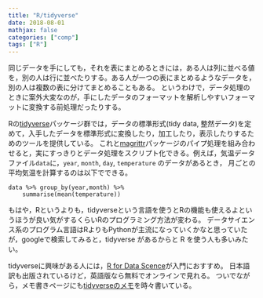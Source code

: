 ```yaml
---
title: "R/tidyverse"
date: 2018-08-01
mathjax: false
categories: ["comp"]
tags: ["R"]
---
```


同じデータを手にしても，それを表にまとめるときには，ある人は列に並べる値を，別の人は行に並べたりする。ある人が一つの表にまとめるようなデータを，別の人は複数の表に分けてまとめることもある。
というわけで，データ処理のときに案外大変なのが，手にしたデータのフォーマットを解析しやすいフォーマットに変換する前処理だったりする。

<!--more-->

Rの[tidyverse](https://www.tidyverse.org/)パッケージ群では，データの標準形式(tidy data, 整然データ)を定めて，入手したデータを標準形式に変換したり，加工したり，表示したりするためのツールを提供している。
これと[magrittr](https://cran.r-project.org/web/packages/magrittr/vignettes/magrittr.html)パッケージのパイプ処理を組み合わせると，実にすっきりとデータ処理をスクリプト化できる。例えば，気温データファイル`data`に，`year`, `month`, `day`, `temperature`  のデータがあるとき，
月ごとの平均気温を計算するのは以下でできる。
```
data %>% group_by(year,month) %>%
	summarise(mean(temperature))
```

もはや，Rというよりも，tidyverseという言語を使うとRの機能も使えるよというほうが良い気がするくらいRのプログラミング方法が変わる。
データサイエンス系のプログラム言語はRよりもPythonが主流になっていくかなと思っていたが，googleで検索してみると，tidyverse があるからと R を使う人も多いみたい。

tidyverseに興味がある人には，[R for Data Scence](http://r4ds.had.co.nz/)が入門におすすめ。
日本語訳も出版されているけど，英語版なら無料でオンラインで見れる。
ついでながら，メモ書きページにも[tidyverseのメモ](http://bcl.sci.yamaguchi-u.ac.jp/~jun/notebook/r/tidyverse)を時々書いている。





